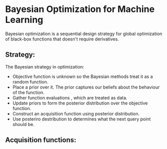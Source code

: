 # Bayesian Optimization for Machine Learning

Bayesian optimization is a sequential design strategy for global optimization of black-box functions that doesn't require derivatives.

## Strategy:
The Bayesian strategy in optimization:

* Objective function is unknown so the Bayesian methods treat it as a random function.
* Place a prior over it. The prior captures our beliefs about the behaviour of the function. 
* Gather function evaluations , which are treated as data.
* Update priors to form the posterior distribution over the objective function. 
* Construct an acquisition function using posterior distribution.
* Use posteriro destribution to determines what the next query point should be.

## Acquisition functions:
